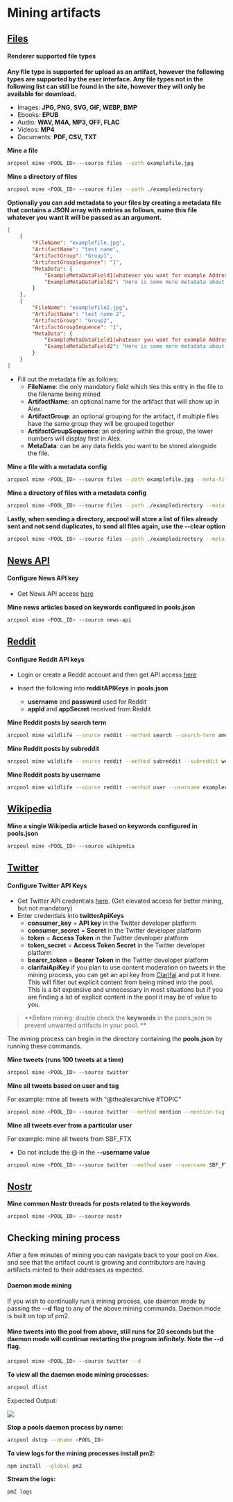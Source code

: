 # Mining artifacts

## [Files](/#/docs/creating-a-pool/mining-artifacts#files)

#### Renderer supported file types

**Any file type is supported for upload as an artifact, however the following types are supported by the eser interface. Any file types not in the following list can still be found in the site, however they will only be available for download.**

- Images: **JPG, PNG, SVG, GIF, WEBP, BMP**
- Ebooks: **EPUB**
- Audio: **WAV, M4A, MP3, OFF, FLAC**
- Videos: **MP4**
- Documents: **PDF, CSV, TXT**

**Mine a file**

```sh
arcpool mine <POOL_ID> --source files --path examplefile.jpg
```

**Mine a directory of files**

```sh
arcpool mine <POOL_ID> --source files --path ./exampledirectory
```

**Optionally you can add metadata to your files by creating a metadata file that contains a JSON array with entries as follows, name this file whatever you want it will be passed as an argument.**

```json
[
	{
		"FileName": "examplefile.jpg",
		"ArtifactName": "test name",
		"ArtifactGroup": "Group1",
		"ArtifactGroupSequence": "1",
		"MetaData": {
			"ExampleMetaDataField1(whatever you want for example AddressWherePictureTaken)": "Here is some metadata about the file",
			"ExampleMetaDataField2": "Here is some more metadata about the file"
		}
	},
	{
		"FileName": "examplefile2.jpg",
		"ArtifactName": "test name 2",
		"ArtifactGroup": "Group2",
		"ArtifactGroupSequence": "1",
		"MetaData": {
			"ExampleMetaDataField1(whatever you want for example AddressWherePictureTaken)": "Here is some metadata about the file",
			"ExampleMetaDataField2": "Here is some more metadata about the file"
		}
	}
]
```

- Fill out the metadata file as follows:
  - **FileName**: the only mandatory field which ties this entry in the file to the filename being mined
  - **ArtifactName**: an optional name for the artifact that will show up in Alex.
  - **ArtifactGroup**: an optional grouping for the artifact, if multiple files have the same group they will be grouped together
  - **ArtifactGroupSequence**: an ordering within the group, the lower numbers will display first in Alex.
  - **MetaData**: can be any data fields you want to be stored alongside the file.

**Mine a file with a metadata config**

```sh
arcpool mine <POOL_ID> --source files --path examplefile.jpg --meta-file ./metafile.json
```

**Mine a directory of files with a metadata config**

```sh
arcpool mine <POOL_ID> --source files --path ./exampledirectory --meta-file ./metafile.json
```

**Lastly, when sending a directory, arcpool will store a list of files already sent and not send duplicates, to send all files again, use the --clear option**

```sh
arcpool mine <POOL_ID> --source files --path ./exampledirectory --meta-file ./metafile.json --clear
```

## [News API](/#/docs/creating-a-pool/mining-artifacts#news-api)

#### Configure News API key

- Get News API access [here](https://newsapi.org/)

**Mine news articles based on keywords configured in pools.json**

```sh
arcpool mine <POOL_ID> --source news-api
```

## [Reddit](/#/docs/creating-a-pool/mining-artifacts#reddit)

#### Configure Reddit API keys

- Login or create a Reddit account and then get API access [here](https://www.reddit.com/prefs/apps)

- Insert the following into **redditAPIKeys** in **pools.json**
  - **username** and **password** used for Reddit
  - **appId** and **appSecret** received from Reddit

**Mine Reddit posts by search term**

```sh
arcpool mine wildlife --source reddit --method search --search-term america
```

**Mine Reddit posts by subreddit**

```sh
arcpool mine wildlife --source reddit --method subreddit --subreddit webdev
```

**Mine Reddit posts by username**

```sh
arcpool mine wildlife --source reddit --method user --username exampleusername
```

## [Wikipedia](/#/docs/creating-a-pool/mining-artifacts#wikipedia)

**Mine a single Wikipedia article based on keywords configured in pools.json**

```sh
arcpool mine <POOL_ID> --source wikipedia
```

## [Twitter](/#/docs/creating-a-pool/mining-artifacts#twitter)

#### Configure Twitter API Keys

- Get Twitter API credentials [here](https://developer.twitter.com/en/docs/authentication/oauth-1-0a/api-key-and-secret). (Get elevated access for better mining, but not mandatory)
- Enter credentials into **twitterApiKeys**
  - **consumer_key** = **API key** in the Twitter developer platform
  - **consumer_secret** = **Secret** in the Twitter developer platform
  - **token** = **Access Token** in the Twitter developer platform
  - **token_secret** = **Access Token Secret** in the Twitter developer platform
  - **bearer_token** = **Bearer Token** in the Twitter developer platform
  - **clarifaiApiKey** if you plan to use content moderation on tweets in the mining process, you can get an api key from [Clarifai](https://www.clarifai.com/) and put it here. This will filter out explicit content from being mined into the pool. This is a bit expensive and unnecessary in most situations but if you are finding a lot of explicit content in the pool it may be of value to you.

> **Before mining: double check the **keywords** in the pools.json to prevent unwanted artifacts in your pool. **

The mining process can begin in the directory containing the **pools.json** by running these commands.

**Mine tweets (runs 100 tweets at a time)**

```sh
arcpool mine <POOL_ID> --source twitter
```

**Mine all tweets based on user and tag**

For example: mine all tweets with "@thealexarchive #TOPIC"

```sh
arcpool mine <POOL_ID> --source twitter --method mention --mention-tag "@thealexarchive #TOPIC"
```

**Mine all tweets ever from a particular user**

For example: mine all tweets from SBF_FTX

- Do not include the @ in the **--username value**

```sh
arcpool mine <POOL_ID> --source twitter --method user --username SBF_FTX
```

## [Nostr](/#/docs/creating-a-pool/mining-artifacts#nostr)

**Mine common Nostr threads for posts related to the keywords**

```sh
arcpool mine <POOL_ID> --source nostr
```

## Checking mining process

After a few minutes of mining you can navigate back to your pool on Alex. and see that the artifact count is growing and contributors are having artifacts minted to their addresses as expected.

#### Daemon mode mining

If you wish to continually run a mining process, use daemon mode by passing the **--d** flag to any of the above mining commands. Daemon mode is built on top of pm2.

#### Mine tweets into the pool from above, still runs for 20 seconds but the daemon mode will continue restarting the program infinitely. Note the **--d** flag.

```sh
arcpool mine <POOL_ID> --source twitter --d
```

**To view all the daemon mode mining processes:**

```sh
arcpool dlist
```

Expected Output:

![](https://arweave.net/jPx7l8816lKYpf4sstSKRtKVUV7cAXWFqlIglIjcFJQ)

**Stop a pools daemon process by name:**

```sh
arcpool dstop --dname <POOL_ID>
```

**To view logs for the mining processes install pm2:**

```sh
npm install --global pm2
```

**Stream the logs:**

```sh
pm2 logs
```
